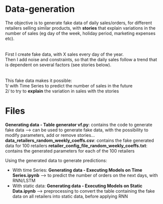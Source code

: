 # Data-generation
The objective is to generate fake data of daily sales/orders, for different retailers selling similar products, with <b>stories</b> that explain variations in the number of sales (eg day of the week, holiday period, marketing expenses etc).
<br><br><br>
First I create fake data, with X sales every day of the year. 
<br>
Then I add noise and constraints, so that the daily sales follow a trend that is dependent on several factors (see stories below).
<br><br><br>
This fake data makes it possible:
<br>
1/ with Time Series to predict the number of sales in the future
<br>
2/ to try to <b>explain</b> the variation in sales with the stories

# Files
<b>Generating data - Table generator vf.py</b>: contains the code to generate fake data --> can be used to generate fake data, with the possibility to modify parameters, 
add or remove stories...
<b>data_retailers_random_weekly_coeffs.csv</b>: contains the fake generated data for 100 retailers
<b>retailer_config_file_random_weekly_coeffs.txt</b>: contains the generated parameters for each of the 100 retailers

Using the generated data to generate predictions:
- With time Series: <b>Generating data - Executing Models on Time Series.ipynb</b> --> to predict the number of orders on the next days, with RNN/LSTM
- With static data: <b>Generating data - Executing Models on Static Data.ipynb</b> --> preprocessing to convert the table containing the fake data on all retailers
into static data, before applying RNN

